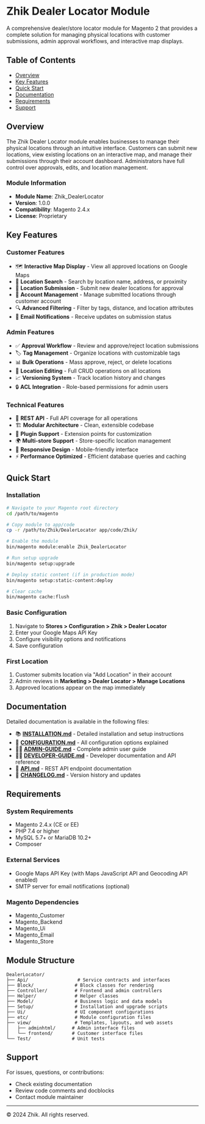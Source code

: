 # Zhik Dealer Locator Module

A comprehensive dealer/store locator module for Magento 2 that provides a complete solution for managing physical locations with customer submissions, admin approval workflows, and interactive map displays.

## Table of Contents

- [Overview](#overview)
- [Key Features](#key-features)
- [Quick Start](#quick-start)
- [Documentation](#documentation)
- [Requirements](#requirements)
- [Support](#support)

## Overview

The Zhik Dealer Locator module enables businesses to manage their physical locations through an intuitive interface. Customers can submit new locations, view existing locations on an interactive map, and manage their submissions through their account dashboard. Administrators have full control over approvals, edits, and location management.

### Module Information
- **Module Name**: Zhik_DealerLocator
- **Version**: 1.0.0
- **Compatibility**: Magento 2.4.x
- **License**: Proprietary

## Key Features

### Customer Features
- 🗺️ **Interactive Map Display** - View all approved locations on Google Maps
- 📍 **Location Search** - Search by location name, address, or proximity
- 📝 **Location Submission** - Submit new dealer locations for approval
- 👤 **Account Management** - Manage submitted locations through customer account
- 🔍 **Advanced Filtering** - Filter by tags, distance, and location attributes
- 📧 **Email Notifications** - Receive updates on submission status

### Admin Features
- ✅ **Approval Workflow** - Review and approve/reject location submissions
- 🏷️ **Tag Management** - Organize locations with customizable tags
- 📊 **Bulk Operations** - Mass approve, reject, or delete locations
- 📝 **Location Editing** - Full CRUD operations on all locations
- 📈 **Versioning System** - Track location history and changes
- 🔒 **ACL Integration** - Role-based permissions for admin users

### Technical Features
- 🚀 **REST API** - Full API coverage for all operations
- 🏗️ **Modular Architecture** - Clean, extensible codebase
- 🔌 **Plugin Support** - Extension points for customization
- 🌍 **Multi-store Support** - Store-specific location management
- 📱 **Responsive Design** - Mobile-friendly interface
- ⚡ **Performance Optimized** - Efficient database queries and caching

## Quick Start

### Installation
```bash
# Navigate to your Magento root directory
cd /path/to/magento

# Copy module to app/code
cp -r /path/to/Zhik/DealerLocator app/code/Zhik/

# Enable the module
bin/magento module:enable Zhik_DealerLocator

# Run setup upgrade
bin/magento setup:upgrade

# Deploy static content (if in production mode)
bin/magento setup:static-content:deploy

# Clear cache
bin/magento cache:flush
```

### Basic Configuration
1. Navigate to **Stores > Configuration > Zhik > Dealer Locator**
2. Enter your Google Maps API Key
3. Configure visibility options and notifications
4. Save configuration

### First Location
1. Customer submits location via "Add Location" in their account
2. Admin reviews in **Marketing > Dealer Locator > Manage Locations**
3. Approved locations appear on the map immediately

## Documentation

Detailed documentation is available in the following files:

- 📚 **[INSTALLATION.md](INSTALLATION.md)** - Detailed installation and setup instructions
- 🔧 **[CONFIGURATION.md](CONFIGURATION.md)** - All configuration options explained
- 👨‍💼 **[ADMIN-GUIDE.md](ADMIN-GUIDE.md)** - Complete admin user guide
- 👩‍💻 **[DEVELOPER-GUIDE.md](DEVELOPER-GUIDE.md)** - Developer documentation and API reference
- 🔌 **[API.md](API.md)** - REST API endpoint documentation
- 📝 **[CHANGELOG.md](CHANGELOG.md)** - Version history and updates

## Requirements

### System Requirements
- Magento 2.4.x (CE or EE)
- PHP 7.4 or higher
- MySQL 5.7+ or MariaDB 10.2+
- Composer

### External Services
- Google Maps API Key (with Maps JavaScript API and Geocoding API enabled)
- SMTP server for email notifications (optional)

### Magento Dependencies
- Magento_Customer
- Magento_Backend
- Magento_Ui
- Magento_Email
- Magento_Store

## Module Structure

```
DealerLocator/
├── Api/                  # Service contracts and interfaces
├── Block/               # Block classes for rendering
├── Controller/          # Frontend and admin controllers
├── Helper/              # Helper classes
├── Model/               # Business logic and data models
├── Setup/               # Installation and upgrade scripts
├── Ui/                  # UI component configurations
├── etc/                 # Module configuration files
├── view/                # Templates, layouts, and web assets
│   ├── adminhtml/      # Admin interface files
│   └── frontend/       # Customer interface files
└── Test/               # Unit tests
```

## Support

For issues, questions, or contributions:
- Check existing documentation
- Review code comments and docblocks
- Contact module maintainer

---

© 2024 Zhik. All rights reserved.
